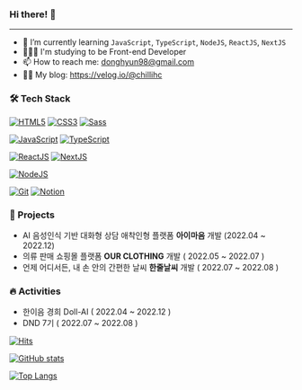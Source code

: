 
### Hi there! 👋 

***

- 🌱 I’m currently learning `JavaScript`, `TypeScript`, `NodeJS`, `ReactJS`, `NextJS`
- 🧑🏻‍💻 I'm studying to be Front-end Developer
- 📫 How to reach me: donghyun98@gmail.com
- ✍🏻 My blog: https://velog.io/@chillihc


### 🛠 Tech Stack

<!-- > **Language** -->

[![HTML5](https://img.shields.io/badge/HTML5-E34F26?style=flat-square&logo=HTML5&logoColor=white)]() [![CSS3](https://img.shields.io/badge/CSS3-1572B6?style=flat-square&logo=CSS3&logoColor=white)]() [![Sass](https://img.shields.io/badge/Sass-CC6699?style=flat-square&logo=Sass&logoColor=white)]() 


[![JavaScript](https://img.shields.io/badge/JavaScript-F7DF1E?style=flat-square&logo=JavaScript&logoColor=white)]() 
[![TypeScript](https://img.shields.io/badge/TypeScript-3178C6?style=flat-square&logo=TypeScript&logoColor=white)]() 


[![ReactJS](https://img.shields.io/badge/React.js-61DAFB?style=flat-square&logo=React&logoColor=white)]() [![NextJS](https://img.shields.io/badge/Next.js-000000?style=flat-square&logo=Next.js&logoColor=white)]()  

[![NodeJS](https://img.shields.io/badge/Node.js-339933?style=flat-square&logo=Node.js&logoColor=white)]()

[![Git](https://img.shields.io/badge/Git-F05032?style=flat-square&logo=Git&logoColor=white)]() [![Notion](https://img.shields.io/badge/Notion-000000?style=flat-square&logo=Notion&logoColor=white)]()


<!-- > Franework -->

<!-- > Database -->

<!-- > Server  -->

<!-- > DevOps -->

<!-- > Co-Tools -->

### 🌟 Projects

- AI 음성인식 기반 대화형 상담 애착인형 플랫폼 **아이마음** 개발 (2022.04 ~ 2022.12)
- 의류 판매 쇼핑몰 플랫폼 **OUR CLOTHING** 개발 ( 2022.05 ~ 2022.07 ) 
- 언제 어디서든, 내 손 안의 간편한 날씨 **한줄날씨** 개발 ( 2022.07 ~ 2022.08 ) 

### 🔥 Activities
- 한이음 경희 Doll-AI ( 2022.04 ~ 2022.12 )
- DND 7기 ( 2022.07 ~ 2022.08 )


[![Hits](https://hits.seeyoufarm.com/api/count/incr/badge.svg?url=https%3A%2F%2Fgithub.com%2FL2HYUNN&count_bg=%237798DE&title_bg=%23757575&icon=&icon_color=%23E7E7E7&title=hits&edge_flat=false)](https://hits.seeyoufarm.com)

[![GitHub stats](https://github-readme-stats.vercel.app/api?username=L2HYUNN)](https://github.com/anuraghazra/github-readme-stats)

[![Top Langs](https://github-readme-stats.vercel.app/api/top-langs/?username=L2HYUNN&hide=html,css,scss,pug&layout=compact)](https://github.com/anuraghazra/github-readme-stats)


<!-- [![Solved.ac
프로필](http://mazassumnida.wtf/api/v2/generate_badge?boj=dhl9810)](https://solved.ac/dhl9810/) -->
